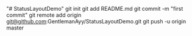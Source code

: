 "# StatusLayoutDemo"  git init git add README.md git commit -m "first commit" git remote add origin git@github.com:GentlemanAyy/StatusLayoutDemo.git git push -u origin master
